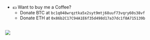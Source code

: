 - 💵 Want to buy me a Coffee?
     - Donate BTC at `bc1q048wrqztka5x2syt9mtj68uuf73vqry60s38vf`
     - Donate ETH at `0x86b2C17C94A1E6f35d498d17a37dc1f8A715139b`
</br>
<a href="https://github.com/anuraghazra/github-readme-stats">
  <img align="center" src="https://github-readme-stats.vercel.app/api?username=void-stack&hide=contribs,prs&theme=dark" />
</a>
